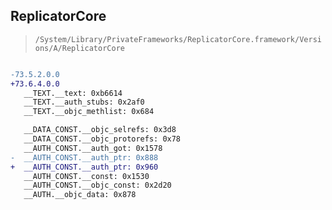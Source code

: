## ReplicatorCore

> `/System/Library/PrivateFrameworks/ReplicatorCore.framework/Versions/A/ReplicatorCore`

```diff

-73.5.2.0.0
+73.6.4.0.0
   __TEXT.__text: 0xb6614
   __TEXT.__auth_stubs: 0x2af0
   __TEXT.__objc_methlist: 0x684

   __DATA_CONST.__objc_selrefs: 0x3d8
   __DATA_CONST.__objc_protorefs: 0x78
   __AUTH_CONST.__auth_got: 0x1578
-  __AUTH_CONST.__auth_ptr: 0x888
+  __AUTH_CONST.__auth_ptr: 0x960
   __AUTH_CONST.__const: 0x1530
   __AUTH_CONST.__objc_const: 0x2d20
   __AUTH.__objc_data: 0x878

```
